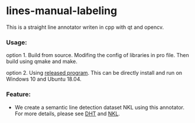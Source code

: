 # lines-manual-labeling
This is a straight line annotator writen in cpp with qt and opencv.

### Usage: 
option 1. Build from source. Modifing the config of libraries in pro file. Then build using qmake and make.

option 2. Using [released program](https://github.com/Hanqer/lines-manual-labeling/releases). This can be directly install and run on Windows 10 and Ubuntu 18.04.

### Feature:
* We create a semantic line detection dataset NKL using this annotator. For more details, please see [DHT](https://github.com/Hanqer/deep-hough-transform) and [NKL](http://kaizhao.net/sl5k).
